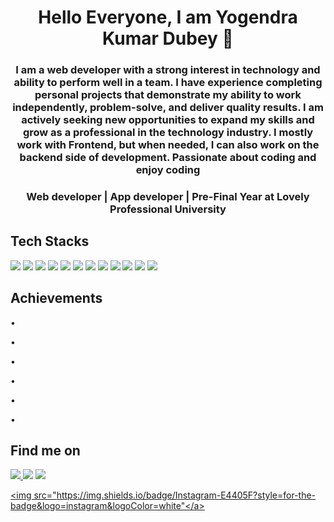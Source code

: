 <p align="center">
</p>
<h1 align="center">Hello Everyone, I am Yogendra Kumar Dubey 👋
  <h3 align="center">I am a web developer with a strong interest in technology and ability to perform well in a team. I have experience completing personal projects that demonstrate my ability to work independently, problem-solve, and deliver quality results. I am actively seeking new opportunities to expand my skills and grow as a professional in the technology industry. I mostly work with Frontend, but when needed, I can also work on the backend side of development. Passionate about coding and enjoy coding</h3>
  <h3 align="center">Web developer | App developer | Pre-Final Year at Lovely Professional University </h3>




## Tech Stacks

<p>
<img src="https://img.shields.io/badge/C%2B%2B-00599C?style=for-the-badge&logo=c%2B%2B&logoColor=white">
<img src="https://img.shields.io/badge/C-A8B9CC?style=for-the-badge&logo=c&logoColor=white">
<img src="https://img.shields.io/badge/Python-3776AB?style=for-the-badge&logo=python&logoColor=white">
<img src="https://img.shields.io/badge/Javascript-F7DF1E?style=for-the-badge&logo=javascript&logoColor=white">
<img src="https://img.shields.io/badge/HTML5-E34F26?style=for-the-badge&logo=html5&logoColor=white">
<img src="https://img.shields.io/badge/CSS3-1572B6?style=for-the-badge&logo=css3&logoColor=white">
<img src="https://img.shields.io/badge/Node.js-339933?style=for-the-badge&logo=node.js&logoColor=white">
<img src="https://img.shields.io/badge/MongoDB-47A248?style=for-the-badge&logo=mongodb&logoColor=white">
<img src="https://img.shields.io/badge/Bash-4EAA25?style=for-the-badge&logo=gnubash&logoColor=white">
<img src="https://img.shields.io/badge/Docker-2496ED?style=for-the-badge&logo=docker&logoColor=white">
<img src="https://img.shields.io/badge/React-61DAFB?style=for-the-badge&logo=react&logoColor=white">
<img src="https://img.shields.io/badge/Flutter-02569B?style=for-the-badge&logo=flutter&logoColor=white">
</p>
  
## Achievements
  
• 
  
• 
  
• 
  
•
  
• 
  
• 
  
  
## Find me on

<p>
<a href="mailto:ykdykd27@gmail.com"><img src="https://img.shields.io/badge/Gmail-D14836?style=for-the-badge&logo=gmail&logoColor=white"</a>
<a href="https://https://www.linkedin.com/in/yogendrakdubey/"><img src="https://img.shields.io/badge/LinkedIn-0077B5?style=for-the-badge&logo=linkedin&logoColor=white"></a>
<a href="https://"><img src="https://img.shields.io/badge/XDA-Developers-F59812?style=for-the-badge&logo=xda-developers&logoColor=white"></a>

<a href="https://www.instagram.com/yogendrakdubey_"><img src="https://img.shields.io/badge/Instagram-E4405F?style=for-the-badge&logo=instagram&logoColor=white"</a>
</a>
</p>
